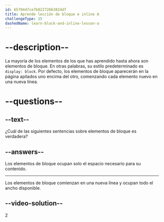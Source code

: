```yaml
---
id: 6570447ce7b02272663824df
title: Aprende lección de bloque e inline A
challengeType: 15
dashedName: learn-block-and-inline-lesson-a
---
```


# --description--

La mayoría de los elementos de los que has aprendido hasta ahora son elementos de bloque. En otras palabras, su estilo predeterminado es `display: block`. Por defecto, los elementos de bloque aparecerán en la página apilados uno encima del otro, comenzando cada elemento nuevo en una nueva línea.

# --questions--

## --text--

¿Cuál de las siguientes sentencias sobre elementos de bloque es verdadera?

## --answers--

Los elementos de bloque ocupan solo el espacio necesario para su contenido.

---

Los elementos de bloque comienzan en una nueva línea y ocupan todo el ancho disponible.

## --video-solution--

2
